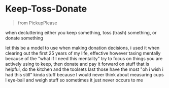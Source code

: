 # Keep-Toss-Donate

> from PickupPlease

when decluttering either 
you keep something, 
toss (trash) something, 
or donate something

let this be a model to use when making donation decisions,
i used it when clearing out the first 25 years of my life,
effective however taxing mentally because of the 
"what if I need this mentality"
try to focus on things you are actively using to keep,
then donate and pay it forward on stuff that is helpful,
do the kitchen and the toolsets last those have the most
"oh i wish i had this still"
kinda stuff because I would never think about measuring cups
I eye-ball and weigh stuff so sometimes it just never occurs to me

